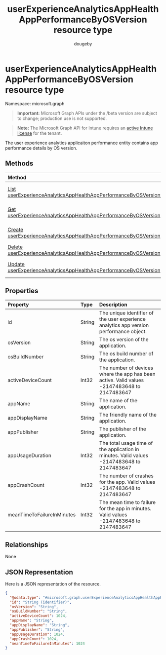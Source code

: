 ﻿---
title: "userExperienceAnalyticsAppHealthAppPerformanceByOSVersion resource type"
description: "The user experience analytics applicaiton performance entity contains app performance details by OS version."
author: "dougeby"
localization_priority: Normal
ms.prod: "intune"
doc_type: resourcePageType
---

# userExperienceAnalyticsAppHealthAppPerformanceByOSVersion resource type

Namespace: microsoft.graph

> **Important:** Microsoft Graph APIs under the /beta version are subject to change; production use is not supported.

> **Note:** The Microsoft Graph API for Intune requires an [active Intune license](https://go.microsoft.com/fwlink/?linkid=839381) for the tenant.

The user experience analytics applicaiton performance entity contains app performance details by OS version.

## Methods

| Method                                                                                                                                                        | Return Type                                                                                                                                                      | Description                                                                                                                                                                                             |
| :------------------------------------------------------------------------------------------------------------------------------------------------------------ | :--------------------------------------------------------------------------------------------------------------------------------------------------------------- | :------------------------------------------------------------------------------------------------------------------------------------------------------------------------------------------------------ |
| [List userExperienceAnalyticsAppHealthAppPerformanceByOSVersions](../api/intune-devices-userexperienceanalyticsapphealthappperformancebyosversion-list.md)    | [userExperienceAnalyticsAppHealthAppPerformanceByOSVersion](../resources/intune-devices-userexperienceanalyticsapphealthappperformancebyosversion.md) collection | List properties and relationships of the [userExperienceAnalyticsAppHealthAppPerformanceByOSVersion](../resources/intune-devices-userexperienceanalyticsapphealthappperformancebyosversion.md) objects. |
| [Get userExperienceAnalyticsAppHealthAppPerformanceByOSVersion](../api/intune-devices-userexperienceanalyticsapphealthappperformancebyosversion-get.md)       | [userExperienceAnalyticsAppHealthAppPerformanceByOSVersion](../resources/intune-devices-userexperienceanalyticsapphealthappperformancebyosversion.md)            | Read properties and relationships of the [userExperienceAnalyticsAppHealthAppPerformanceByOSVersion](../resources/intune-devices-userexperienceanalyticsapphealthappperformancebyosversion.md) object.  |
| [Create userExperienceAnalyticsAppHealthAppPerformanceByOSVersion](../api/intune-devices-userexperienceanalyticsapphealthappperformancebyosversion-create.md) | [userExperienceAnalyticsAppHealthAppPerformanceByOSVersion](../resources/intune-devices-userexperienceanalyticsapphealthappperformancebyosversion.md)            | Create a new [userExperienceAnalyticsAppHealthAppPerformanceByOSVersion](../resources/intune-devices-userexperienceanalyticsapphealthappperformancebyosversion.md) object.                              |
| [Delete userExperienceAnalyticsAppHealthAppPerformanceByOSVersion](../api/intune-devices-userexperienceanalyticsapphealthappperformancebyosversion-delete.md) | None                                                                                                                                                             | Deletes a [userExperienceAnalyticsAppHealthAppPerformanceByOSVersion](../resources/intune-devices-userexperienceanalyticsapphealthappperformancebyosversion.md).                                        |
| [Update userExperienceAnalyticsAppHealthAppPerformanceByOSVersion](../api/intune-devices-userexperienceanalyticsapphealthappperformancebyosversion-update.md) | [userExperienceAnalyticsAppHealthAppPerformanceByOSVersion](../resources/intune-devices-userexperienceanalyticsapphealthappperformancebyosversion.md)            | Update the properties of a [userExperienceAnalyticsAppHealthAppPerformanceByOSVersion](../resources/intune-devices-userexperienceanalyticsapphealthappperformancebyosversion.md) object.                |

## Properties

| Property                   | Type   | Description                                                                                 |
| :------------------------- | :----- | :------------------------------------------------------------------------------------------ |
| id                         | String | The unique identifier of the user experience analytics app version performance object.      |
| osVersion                  | String | The os version of the application.                                                          |
| osBuildNumber              | String | The os build number of the application.                                                     |
| activeDeviceCount          | Int32  | The number of devices where the app has been active. Valid values -2147483648 to 2147483647 |
| appName                    | String | The name of the application.                                                                |
| appDisplayName             | String | The friendly name of the application.                                                       |
| appPublisher               | String | The publisher of the application.                                                           |
| appUsageDuration           | Int32  | The total usage time of the application in minutes. Valid values -2147483648 to 2147483647  |
| appCrashCount              | Int32  | The number of crashes for the app. Valid values -2147483648 to 2147483647                   |
| meanTimeToFailureInMinutes | Int32  | The mean time to failure for the app in minutes. Valid values -2147483648 to 2147483647     |

## Relationships

None

## JSON Representation

Here is a JSON representation of the resource.

<!-- {
  "blockType": "resource",
  "keyProperty": "id",
  "@odata.type": "microsoft.graph.userExperienceAnalyticsAppHealthAppPerformanceByOSVersion"
}
-->

```json
{
  "@odata.type": "#microsoft.graph.userExperienceAnalyticsAppHealthAppPerformanceByOSVersion",
  "id": "String (identifier)",
  "osVersion": "String",
  "osBuildNumber": "String",
  "activeDeviceCount": 1024,
  "appName": "String",
  "appDisplayName": "String",
  "appPublisher": "String",
  "appUsageDuration": 1024,
  "appCrashCount": 1024,
  "meanTimeToFailureInMinutes": 1024
}
```
